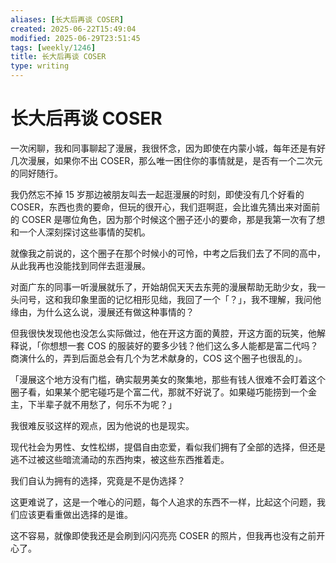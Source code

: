 ```yaml
---
aliases: [长大后再谈 COSER]
created: 2025-06-22T15:49:04
modified: 2025-06-29T23:51:45
tags: [weekly/1246]
title: 长大后再谈 COSER
type: writing
---
```


# 长大后再谈 COSER

一次闲聊，我和同事聊起了漫展，我很怀念，因为即使在内蒙小城，每年还是有好几次漫展，如果你不出 COSER，那么唯一困住你的事情就是，是否有一个二次元的同好随行。

我仍然忘不掉 15 岁那边被朋友叫去一起逛漫展的时刻，即使没有几个好看的 COSER，东西也贵的要命，但玩的很开心，我们逛啊逛，会比谁先猜出来对面前的 COSER 是哪位角色，因为那个时候这个圈子还小的要命，那是我第一次有了想和一个人深刻探讨这些事情的契机。

就像我之前说的，这个圈子在那个时候小的可怜，中考之后我们去了不同的高中，从此我再也没能找到同伴去逛漫展。

对面广东的同事一听漫展就乐了，开始胡侃天天去东莞的漫展帮助无助少女，我一头问号，这和我印象里面的记忆相形见绌，我回了一个「？」，我不理解，我问他缘由，为什么这么说，漫展还有做这种事情的？

但我很快发现他也没怎么实际做过，他在开这方面的黄腔，开这方面的玩笑，他解释说，「你想想一套 COS 的服装好的要多少钱？他们这么多人能都是富二代吗？商演什么的，弄到后面总会有几个为艺术献身的，COS 这个圈子也很乱的」。

「漫展这个地方没有门槛，确实靓男美女的聚集地，那些有钱人很难不会盯着这个圈子看，如果某个肥宅碰巧是个富二代，那就不好说了。如果碰巧能捞到一个金主，下半辈子就不用愁了，何乐不为呢？」

我很难反驳这样的观点，因为他说的也是现实。

现代社会为男性、女性松绑，提倡自由恋爱，看似我们拥有了全部的选择，但还是逃不过被这些暗流涌动的东西拘束，被这些东西推着走。

我们自认为拥有的选择，究竟是不是伪选择？

这更难说了，这是一个唯心的问题，每个人追求的东西不一样，比起这个问题，我们应该更看重做出选择的是谁。

这不容易，就像即使我还是会刷到闪闪亮亮 COSER 的照片，但我再也没有之前开心了。
